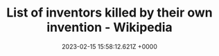 ---
title: "List of inventors killed by their own invention - Wikipedia"
link: "https://en.wikipedia.org/wiki/List_of_inventors_killed_by_their_own_invention"
date: "2023-02-15 15:58:12.621Z +0000"
description: 
category: "wikipedia"
---